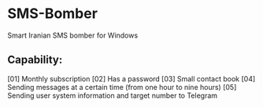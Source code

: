 
# SMS-Bomber
Smart Iranian SMS bomber for Windows

## Capability:
[01] Monthly subscription
[02] Has a password
[03] Small contact book
[04] Sending messages at a certain time (from one hour to nine hours)
[05] Sending user system information and target number to Telegram
